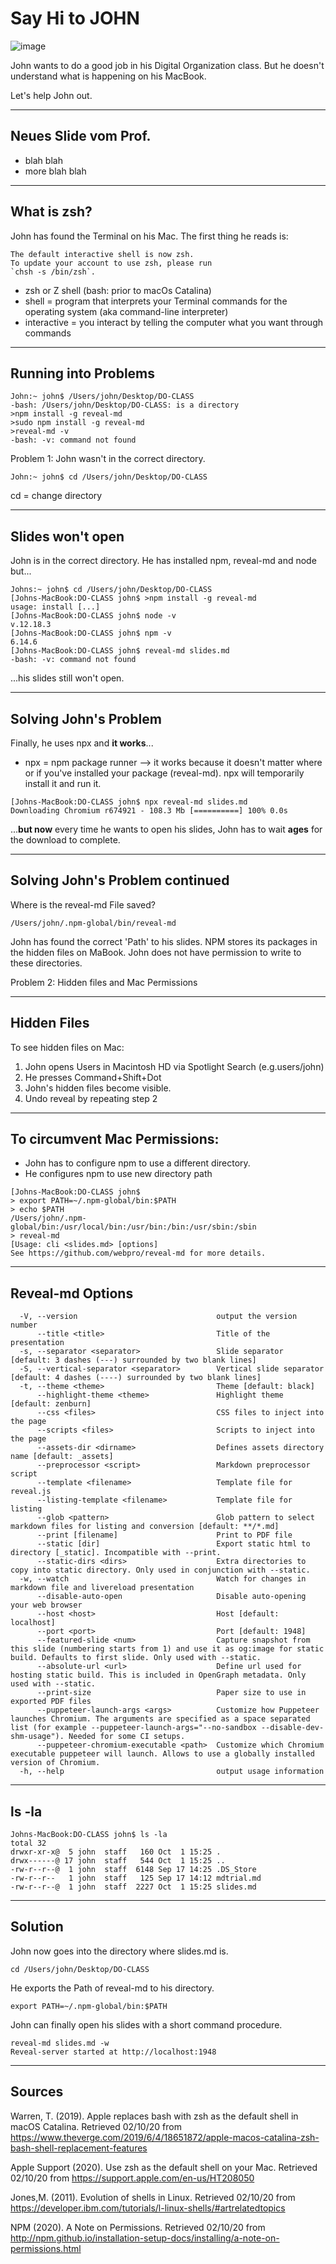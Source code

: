 # Say Hi to JOHN

![image]()

John wants to do a good job in his Digital Organization class.
But he doesn't understand what is happening on his MacBook.

Let's help John out.

---

## Neues Slide vom Prof.

* blah blah
* more blah blah

---

## What is zsh?

John has found the Terminal on his Mac. The first thing he reads is:
```
The default interactive shell is now zsh.
To update your account to use zsh, please run
`chsh -s /bin/zsh`.
```
- zsh or Z shell (bash: prior to macOs Catalina)
- shell = program that interprets your Terminal commands for the operating system (aka command-line interpreter)
- interactive = you interact by telling the computer what you want through commands

---
## Running into Problems
~~~
John:~ john$ /Users/john/Desktop/DO-CLASS
-bash: /Users/john/Desktop/DO-CLASS: is a directory
>npm install -g reveal-md
>sudo npm install -g reveal-md
>reveal-md -v
-bash: -v: command not found
~~~
Problem 1: John wasn't in the correct directory.
```
John:~ john$ cd /Users/john/Desktop/DO-CLASS
```
cd = change directory

---

## Slides won't open
John is in the correct directory. He has installed npm, reveal-md and node but...
~~~~
Johns:~ john$ cd /Users/john/Desktop/DO-CLASS
[Johns-MacBook:DO-CLASS john$ >npm install -g reveal-md
usage: install [...]
[Johns-MacBook:DO-CLASS john$ node -v
v.12.18.3
[Johns-MacBook:DO-CLASS john$ npm -v
6.14.6
[Johns-MacBook:DO-CLASS john$ reveal-md slides.md
-bash: -v: command not found
~~~~
...his slides still won't open.

---
## Solving John's Problem
Finally, he uses npx and **it works**...

- npx = npm package runner
--> it works because it doesn't matter where or if you've installed your package (reveal-md). npx will temporarily install it and run it.
```
[Johns-MacBook:DO-CLASS john$ npx reveal-md slides.md
Downloading Chromium r674921 - 108.3 Mb [==========] 100% 0.0s
```
...**but now** every time he wants to open his slides, John has to wait **ages** for the download to complete.

---
## Solving John's Problem continued
Where is the reveal-md File saved?
```
/Users/john/.npm-global/bin/reveal-md
```
John has found the correct 'Path' to his slides. NPM stores its packages in the hidden files on MaBook. John does not have permission to write to these directories.

Problem 2: Hidden files and Mac Permissions

---
## Hidden Files
To see hidden files on Mac:
1. John opens Users in Macintosh HD via Spotlight Search (e.g.users/john)
2. He presses Command+Shift+Dot
3. John's hidden files become visible.
4. Undo reveal by repeating step 2

---

## To circumvent Mac Permissions:
- John has to configure npm to use a different directory.
- He configures npm to use new directory path
```
[Johns-MacBook:DO-CLASS john$
> export PATH=~/.npm-global/bin:$PATH
> echo $PATH
/Users/john/.npm-global/bin:/usr/local/bin:/usr/bin:/bin:/usr/sbin:/sbin
> reveal-md
[Usage: cli <slides.md> [options]
See https://github.com/webpro/reveal-md for more details.
```

---

## Reveal-md Options
```
  -V, --version                               output the version number
      --title <title>                         Title of the presentation
  -s, --separator <separator>                 Slide separator [default: 3 dashes (---) surrounded by two blank lines]
  -S, --vertical-separator <separator>        Vertical slide separator [default: 4 dashes (----) surrounded by two blank lines]
  -t, --theme <theme>                         Theme [default: black]
      --highlight-theme <theme>               Highlight theme [default: zenburn]
      --css <files>                           CSS files to inject into the page
      --scripts <files>                       Scripts to inject into the page
      --assets-dir <dirname>                  Defines assets directory name [default: _assets]
      --preprocessor <script>                 Markdown preprocessor script
      --template <filename>                   Template file for reveal.js
      --listing-template <filename>           Template file for listing
      --glob <pattern>                        Glob pattern to select markdown files for listing and conversion [default: **/*.md]
      --print [filename]                      Print to PDF file
      --static [dir]                          Export static html to directory [_static]. Incompatible with --print.
      --static-dirs <dirs>                    Extra directories to copy into static directory. Only used in conjunction with --static.
  -w, --watch                                 Watch for changes in markdown file and livereload presentation
      --disable-auto-open                     Disable auto-opening your web browser
      --host <host>                           Host [default: localhost]
      --port <port>                           Port [default: 1948]
      --featured-slide <num>                  Capture snapshot from this slide (numbering starts from 1) and use it as og:image for static build. Defaults to first slide. Only used with --static.
      --absolute-url <url>                    Define url used for hosting static build. This is included in OpenGraph metadata. Only used with --static.
      --print-size                            Paper size to use in exported PDF files
      --puppeteer-launch-args <args>          Customize how Puppeteer launches Chromium. The arguments are specified as a space separated list (for example --puppeteer-launch-args="--no-sandbox --disable-dev-shm-usage"). Needed for some CI setups.
      --puppeteer-chromium-executable <path>  Customize which Chromium executable puppeteer will launch. Allows to use a globally installed version of Chromium.
  -h, --help                                  output usage information
```
---
## ls -la
```
Johns-MacBook:DO-CLASS john$ ls -la
total 32
drwxr-xr-x@  5 john  staff   160 Oct  1 15:25 .
drwx------@ 17 john  staff   544 Oct  1 15:25 ..
-rw-r--r--@  1 john  staff  6148 Sep 17 14:25 .DS_Store
-rw-r--r--   1 john  staff   125 Sep 17 14:12 mdtrial.md
-rw-r--r--@  1 john  staff  2227 Oct  1 15:25 slides.md
```
---
## Solution
John now goes into the directory where slides.md is.
```
cd /Users/john/Desktop/DO-CLASS
```
He exports the Path of reveal-md to his directory.
```
export PATH=~/.npm-global/bin:$PATH
```
John can finally open his slides with a short command procedure.
```
reveal-md slides.md -w
Reveal-server started at http://localhost:1948
```
---

## Sources
Warren, T. (2019). Apple replaces bash with zsh as the default shell in macOS Catalina. Retrieved 02/10/20 from https://www.theverge.com/2019/6/4/18651872/apple-macos-catalina-zsh-bash-shell-replacement-features

Apple Support (2020). Use zsh as the default shell on your Mac. Retrieved 02/10/20 from https://support.apple.com/en-us/HT208050

Jones,M. (2011). Evolution of shells in Linux. Retrieved 02/10/20 from https://developer.ibm.com/tutorials/l-linux-shells/#artrelatedtopics

NPM (2020). A Note on Permissions. Retrieved 02/10/20 from http://npm.github.io/installation-setup-docs/installing/a-note-on-permissions.html
